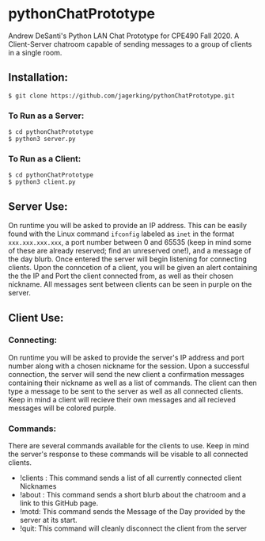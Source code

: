 # pythonChatPrototype
Andrew DeSanti's Python LAN Chat Prototype for CPE490 Fall 2020. A Client-Server chatroom capable of sending messages to a group of clients in a single room.  
## Installation:
`$ git clone https://github.com/jagerking/pythonChatPrototype.git`
### To Run as a Server:
```
$ cd pythonChatPrototype 
$ python3 server.py
```
### To Run as a Client:
```
$ cd pythonChatPrototype 
$ python3 client.py
```
## Server Use:
On runtime you will be asked to provide an IP address. This can be easily found with the Linux command `ifconfig` labeled as `inet` in the format `xxx.xxx.xxx.xxx`, a port number between 0 and 65535 (keep in mind some of these are already reserved; find an unreserved one!), and a message of the day blurb. Once entered the server will begin listening for connecting clients. Upon the conncetion of a client, you will be given an alert containing the the IP and Port the client connected from, as well as their chosen nickname. All messages sent between clients can be seen in purple on the server. 
## Client Use:
### Connecting:
On runtime you will be asked to provide the server's IP address and port number along with a chosen nickname for the session. Upon a successful connection, the server will send the new client a confirmation messages containing their nickname as well as a list of commands. The client can then type a message to be sent to the server as well as all connected clients. Keep in mind a client will recieve their own messages and all recieved messages will be colored purple. 
### Commands:
There are several commands available for the clients to use. Keep in mind the server's response to these commands will be visable to all connected clients.
- !clients : This command sends a list of all currently connected client Nicknames
- !about : This command sends a short blurb about the chatroom and a link to this GitHub page.
- !motd: This command sends the Message of the Day provided by the server at its start.
- !quit: This command will cleanly disconnect the client from the server